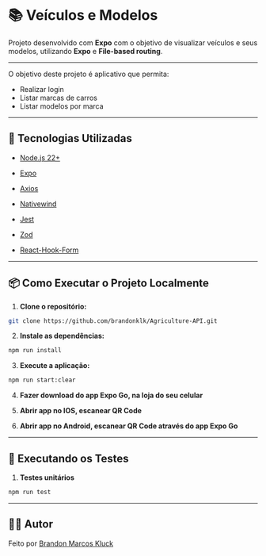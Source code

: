 
# 📚 Veículos e Modelos


Projeto desenvolvido com **Expo** com o objetivo de visualizar veículos e seus modelos, utilizando **Expo** e **File-based routing**.

---
  O objetivo deste projeto é aplicativo que permita:

-   Realizar login
-   Listar marcas de carros
-   Listar modelos por marca

---

## 🚀 Tecnologias Utilizadas

- [Node.js 22+](https://nodejs.org/)

- [Expo](https://expo.dev/)

- [Axios](https://axios-http.com/ptbr/docs/intro)

- [Nativewind](https://www.nativewind.dev/)

- [Jest](https://jestjs.io/)

- [Zod](https://zod.dev/)

- [React-Hook-Form](https://react-hook-form.com/)

---

## 📦 Como Executar o Projeto Localmente

  

1.  **Clone o repositório:**
```bash
git clone https://github.com/brandonklk/Agriculture-API.git
```

2.  **Instale as dependências:**
```bash
npm run install
```

3.  **Execute a aplicação:**
```bash
npm run start:clear
```

4.  **Fazer download do app Expo Go, na loja do seu celular**

5.  **Abrir app no IOS, escanear QR Code**

6.  **Abrir app no Android, escanear QR Code através do app Expo Go**

---
## 🧪 Executando os Testes

1.  **Testes unitários**
```bash
npm run test
```
---

## 🧑‍💻 Autor
Feito por [Brandon Marcos Kluck](https://github.com/brandonklk)